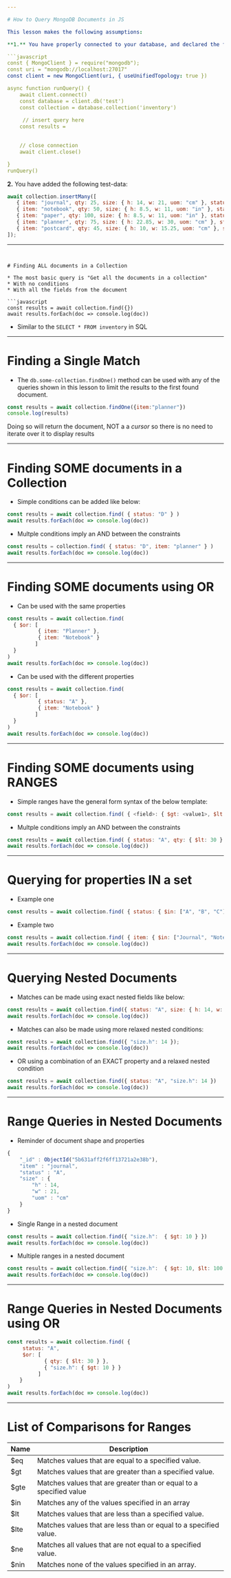 ```yaml
---

# How to Query MongoDB Documents in JS

This lesson makes the following assumptions:

**1.** You have properly connected to your database, and declared the following:

```javascript
const { MongoClient } = require("mongodb");
const uri = "mongodb://localhost:27017"
const client = new MongoClient(uri, { useUnifiedTopology: true })

async function runQuery() {
    await client.connect()
    const database = client.db('test')
    const collection = database.collection('inventory')
    
     // insert query here
    const results =  

 
    // close connection
    await client.close()

}
runQuery()
```
**2.** You have added the following test-data:

```javascript
await collection.insertMany([
   { item: "journal", qty: 25, size: { h: 14, w: 21, uom: "cm" }, status: "A" },
   { item: "notebook", qty: 50, size: { h: 8.5, w: 11, uom: "in" }, status: "A" },
   { item: "paper", qty: 100, size: { h: 8.5, w: 11, uom: "in" }, status: "D" },
   { item: "planner", qty: 75, size: { h: 22.85, w: 30, uom: "cm" }, status: "D" },
   { item: "postcard", qty: 45, size: { h: 10, w: 15.25, uom: "cm" }, status: "A" }
]);

```

---
```


# Finding ALL documents in a Collection

* The most basic query is "Get all the documents in a collection"
* With no conditions
* With all the fields from the document

```javascript
const results = await collection.find({})
await results.forEach(doc => console.log(doc))
```

* Similar to the `SELECT * FROM inventory` in SQL

---

# Finding a Single Match

* The `db.some-collection.findOne()` method can be used with any of the queries shown in this lesson to limit the results to the first found document.

```javascript
const results = await collection.findOne({item:"planner"})
console.log(results)
```

Doing so will return the document, NOT a a *cursor* so there is no need to iterate over it to display results

---

# Finding SOME documents in a Collection

* Simple conditions can be added like below:

```javascript
const results = await collection.find( { status: "D" } )
await results.forEach(doc => console.log(doc))
```

* Multple conditions imply an AND between the constraints

```javascript
const results = collection.find( { status: "D", item: "planner" } )
await results.forEach(doc => console.log(doc))
```

---

# Finding SOME documents using OR

* Can be used with the same properties

```javascript
const results = await collection.find(
  { $or: [
          { item: "Planner" },
          { item: "Notebook" }
         ]
  }
)
await results.forEach(doc => console.log(doc))
```

* Can be used with the different properties

```javascript
const results = await collection.find(
  { $or: [
          { status: "A" },
          { item: "Notebook" }
         ]
  }
)
await results.forEach(doc => console.log(doc))
```

---

# Finding SOME documents using RANGES

* Simple ranges have the general form syntax of the below template:

```javascript
const results = await collection.find( { <field>: { $gt: <value1>, $lt: <value2> } } );
```

* Multple conditions imply an AND between the constraints

```javascript
const results = await collection.find( { status: "A", qty: { $lt: 30 } } )
await results.forEach(doc => console.log(doc))
```

---

# Querying for properties IN a set

* Example one

```javascript
const results = await collection.find( { status: { $in: ["A", "B", "C"] } } )
```

* Example two

```javascript
const results = await collection.find( { item: { $in: ["Journal", "Notebook", "Paper"] } } )
await results.forEach(doc => console.log(doc))
```

---

# Querying Nested Documents

* Matches can be made using exact nested fields like below:

```javascript
const results = await collection.find({ status: "A", size: { h: 14, w: 21, uom: "cm" } })
await results.forEach(doc => console.log(doc))
```

* Matches can also be made using more relaxed nested conditions:

```javascript
const results = await collection.find({ "size.h": 14 });
await results.forEach(doc => console.log(doc))
```

* OR using a combination of an EXACT property and a relaxed nested condition

```javascript
const results = await collection.find({ status: "A", "size.h": 14 })
await results.forEach(doc => console.log(doc))
```

---

# Range Queries in Nested Documents

* Reminder of document shape and properties

```javascript
{
	"_id" : ObjectId("5b631aff2f6ff13721a2e38b"),
	"item" : "journal",
	"status" : "A",
	"size" : {
		"h" : 14,
		"w" : 21,
		"uom" : "cm"
	}
}
```

* Single Range in a nested document

```javascript
const results = await collection.find({ "size.h":  { $gt: 10 } })
await results.forEach(doc => console.log(doc))
```

* Multiple ranges in a nested document

```javascript
const results = await collection.find({ "size.h":  { $gt: 10, $lt: 100 } })
await results.forEach(doc => console.log(doc))
```

---

# Range Queries in Nested Documents using OR

```javascript
const results = await collection.find( {
     status: "A",
     $or: [
            { qty: { $lt: 30 } },
            { "size.h": { $gt: 10 } }
          ]
    }
)
await results.forEach(doc => console.log(doc))
```

---

# List of Comparisons for Ranges

| Name | Description                                                        |
|------|--------------------------------------------------------------------|
| $eq  | Matches values that are equal to a specified value.                |
| $gt  | Matches values that are greater than a specified value.            |
| $gte | Matches values that are greater than or equal to a specified value |
| $in  | Matches any of the values specified in an array                    |
| $lt  | Matches values that are less than a specified value.               |
| $lte | Matches values that are less than or equal to a specified value.   |
| $ne  | Matches all values that are not equal to a specified value.        |
| $nin | Matches none of the values specified in an array.                  |
